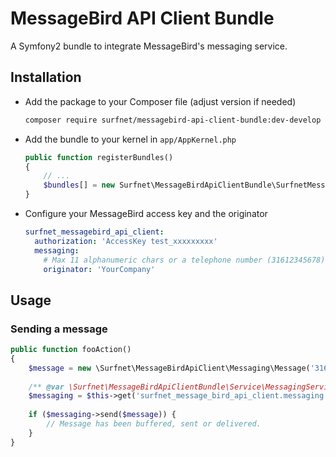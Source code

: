 # MessageBird API Client Bundle

A Symfony2 bundle to integrate MessageBird's messaging service.

## Installation

 * Add the package to your Composer file (adjust version if needed)
    ```sh
    composer require surfnet/messagebird-api-client-bundle:dev-develop
    ```

 * Add the bundle to your kernel in `app/AppKernel.php`
    ```php
    public function registerBundles()
    {
        // ...
        $bundles[] = new Surfnet\MessageBirdApiClientBundle\SurfnetMessageBirdApiClientBundle;
    }
    ```

 * Configure your MessageBird access key and the originator
    ```yml
    surfnet_messagebird_api_client:
      authorization: 'AccessKey test_xxxxxxxxx'
      messaging:
        # Max 11 alphanumeric chars or a telephone number (31612345678)
        originator: 'YourCompany'
    ```

## Usage

### Sending a message

```php
public function fooAction()
{
    $message = new \Surfnet\MessageBirdApiClient\Messaging\Message('31612345678', 'Your one-time SMS security token: 9832');
    
    /** @var \Surfnet\MessageBirdApiClientBundle\Service\MessagingService $messaging */
    $messaging = $this->get('surfnet_message_bird_api_client.messaging');
    
    if ($messaging->send($message)) {
        // Message has been buffered, sent or delivered.
    }
}
```
